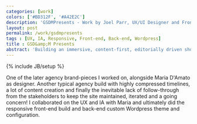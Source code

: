 ```yaml
---
categories: [work]
colors: ['#BD312F', '#A42E2C']
description: 'GSDMPresents - Work by Joel Parr, UX/UI Designer and Front-end Developer in Austin, TX.'
layout: post
permalink: /work/gsdmpresents
tags : [UX, IA, Responsive, Front-end, Back-end, Wordpress]
title : GSD&amp;M Presents
abstract: 'Building an immersive, content-first, editorially driven showcase of Austin’s creative class.'
---
```

{% include JB/setup %}

One of the later agency brand-pieces I worked on, alongside Maria D'Amato as designer. Another typical agency build with highly compressed timelines, a lot of content creation and finally the inevitable lack of follow-through from the stakeholders to keep the site maintained, iterated and a going concern! I collaborated on the UX and IA with Maria and ultimately did the responsive front-end build and back-end custom Wordpress theme and configuration.